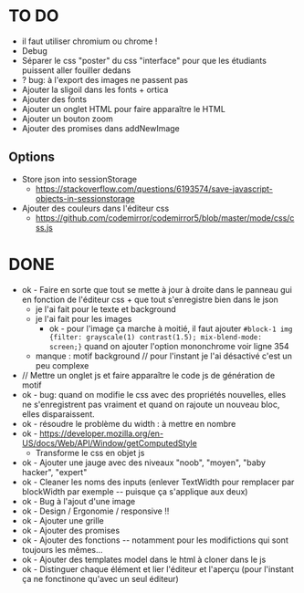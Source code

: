 # TO DO
- il faut utiliser chromium ou chrome !
- Debug
- Séparer le css "poster" du css "interface" pour que les étudiants puissent aller fouiller dedans
- ? bug: à l'export des images ne passent pas
- Ajouter la sligoil dans les fonts + ortica 
- Ajouter des fonts
- Ajouter un onglet HTML pour faire apparaître le HTML
- Ajouter un bouton zoom 
- Ajouter des promises dans addNewImage


## Options
- Store json into sessionStorage
  + https://stackoverflow.com/questions/6193574/save-javascript-objects-in-sessionstorage
- Ajouter des couleurs dans l'éditeur css
  + https://github.com/codemirror/codemirror5/blob/master/mode/css/css.js



# DONE 
- ok - Faire en sorte que tout se mette à jour à droite dans le panneau gui en fonction de l'éditeur css + que tout s'enregistre bien dans le json 
  + je l'ai fait pour le texte et background 
  + je l'ai fait pour les images
    * ok - pour l'image ça marche à moitié, il faut ajouter ```#block-1 img {filter: grayscale(1) contrast(1.5); mix-blend-mode: screen;}``` quand on ajouter l'option mononchrome voir ligne 354
  + manque : motif background // pour l'instant je l'ai désactivé c'est un peu complexe
- // Mettre un onglet js et faire apparaître le code js de génération de motif
- ok - bug: quand on modifie le css avec des propriétés nouvelles, elles ne s'enregistrent pas vraiment et quand on rajoute un nouveau bloc, elles disparaissent.
- ok - résoudre le problème du width : à mettre en nombre
- ok - https://developer.mozilla.org/en-US/docs/Web/API/Window/getComputedStyle
  + Transforme le css en objet js
- ok - Ajouter une jauge avec des niveaux "noob", "moyen", "baby hacker", "expert"
- ok - Cleaner les noms des inputs (enlever TextWidth pour remplacer par blockWidth par exemple -- puisque ça s'applique aux deux)
- ok - Bug à l'ajout d'une image
- ok - Design / Ergonomie / responsive !!
- ok - Ajouter une grille
- ok - Ajouter des promises
- ok - Ajouter des fonctions -- notamment pour les modifictions qui sont toujours les mêmes…
- ok - Ajouter des templates model dans le html à cloner dans le js
- ok - Distinguer chaque élément et lier l'éditeur et l'aperçu (pour l'instant ça ne fonctinone qu'avec un seul éditeur)